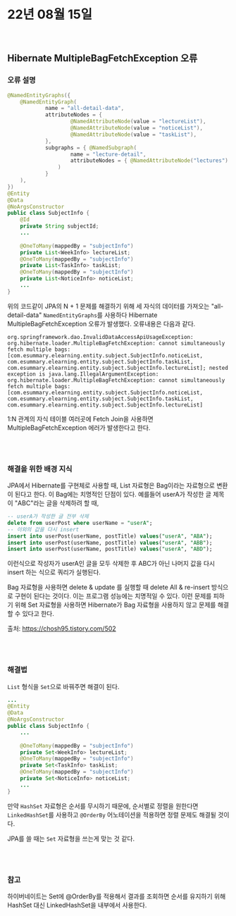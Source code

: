 # 22년 08월 15일

<br>

## Hibernate MultipleBagFetchException 오류

### 오류 설명
```java
@NamedEntityGraphs({
	@NamedEntityGraph(
			name = "all-detail-data",
			attributeNodes = {
					@NamedAttributeNode(value = "lectureList"),
					@NamedAttributeNode(value = "noticeList"),
					@NamedAttributeNode(value = "taskList"),
			},
			subgraphs = { @NamedSubgraph(
					name = "lecture-detail",
					attributeNodes = { @NamedAttributeNode("lectures") } 
				)
			}
	),
})
@Entity
@Data
@NoArgsConstructor
public class SubjectInfo {
	@Id
	private String subjectId;
	...
	
	@OneToMany(mappedBy = "subjectInfo")
	private List<WeekInfo> lectureList;
	@OneToMany(mappedBy = "subjectInfo")
	private List<TaskInfo> taskList;
	@OneToMany(mappedBy = "subjectInfo")
	private List<NoticeInfo> noticeList;
	...
}
```

위의 코드같이 JPA의 N + 1 문제를 해결하기 위해 세 자식의 데이터를 가져오는 "all-detail-data" `NamedEntityGraphs`를 사용하다 Hibernate MultipleBagFetchException 오류가 발생했다. 오류내용은 다음과 같다.

```console
org.springframework.dao.InvalidDataAccessApiUsageException: org.hibernate.loader.MultipleBagFetchException: cannot simultaneously fetch multiple bags: [com.esummary.elearning.entity.subject.SubjectInfo.noticeList, com.esummary.elearning.entity.subject.SubjectInfo.taskList, com.esummary.elearning.entity.subject.SubjectInfo.lectureList]; nested exception is java.lang.IllegalArgumentException: org.hibernate.loader.MultipleBagFetchException: cannot simultaneously fetch multiple bags: [com.esummary.elearning.entity.subject.SubjectInfo.noticeList, com.esummary.elearning.entity.subject.SubjectInfo.taskList, com.esummary.elearning.entity.subject.SubjectInfo.lectureList]
```
1:N 관계의 자식 테이블 여러곳에 Fetch Join을 사용하면 MultipleBagFetchException 에러가 발생한다고 한다.

<br>
<br>

### 해결을 위한 배경 지식

JPA에서 Hibernate를 구현체로 사용할 때, List 자료형은 Bag이라는 자료형으로 변환이 된다고 한다. 이 Bag에는 치명적인 단점이 있다. 예를들어 userA가 작성한 글 제목이 "ABC"라는 글을 삭제하려 할 때, 

```sql
-- userA가 작성한 글 전부 삭제
delete from userPost where userName = "userA"; 
-- 이외의 값을 다시 insert
insert into userPost(userName, postTitle) values("userA", "ABA");
insert into userPost(userName, postTitle) values("userA", "ABB");
insert into userPost(userName, postTitle) values("userA", "ABD");
```

이런식으로 작성자가 userA인 글을 모두 삭제한 후 ABC가 아닌 나머지 값을 다시 insert 하는 식으로 쿼리가 실행된다.

Bag 자료형을 사용하면 delete & update 를 실행할 때 delete All & re-insert 방식으로 구현이 된다는 것이다. 이는 프로그램 성능에는 치명적일 수 있다. 이런 문제를 피하기 위해 Set 자료형을 사용하면 Hibernate가 Bag 자료형을 사용하지 않고 문제를 해결할 수 있다고 한다. 

출처: https://chosh95.tistory.com/502

<br>
<br>

### 해결법

`List` 형식을 `Set`으로 바꿔주면 해결이 된다.
```java
...
@Entity
@Data
@NoArgsConstructor
public class SubjectInfo {
	...
	
	@OneToMany(mappedBy = "subjectInfo")
	private Set<WeekInfo> lectureList;
	@OneToMany(mappedBy = "subjectInfo")
	private Set<TaskInfo> taskList;
	@OneToMany(mappedBy = "subjectInfo")
	private Set<NoticeInfo> noticeList;
	...
}
```
만약 `HashSet` 자료형은 순서를 무시하기 때문에, 순서별로 정렬을 원한다면 `LinkedHashSet`를 사용하고 `@OrderBy` 어노테이션을 적용하면 정렬 문제도 해결될 것이다.

JPA를 쓸 때는 `Set` 자료형을 쓰는게 맞는 것 같다.

<br>
<br>

### 참고

하이버네이트는 Set에 @OrderBy를 적용해서 결과를 조회하면 순서를 유지하기 위해 HashSet 대신 LinkedHashSet을 내부에서 사용한다.


